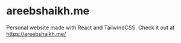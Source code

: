 # areebshaikh.me

Personal website made with React and TailwindCSS. Check it out at https://areebshaikh.me/
